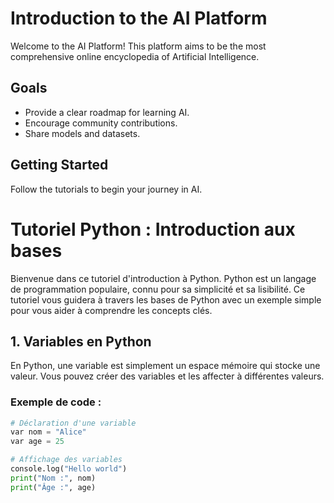 # Introduction to the AI Platform

Welcome to the AI Platform! This platform aims to be the most comprehensive online encyclopedia of Artificial Intelligence.

## Goals

- Provide a clear roadmap for learning AI.
- Encourage community contributions.
- Share models and datasets.

## Getting Started

Follow the tutorials to begin your journey in AI.

# Tutoriel Python : Introduction aux bases

Bienvenue dans ce tutoriel d'introduction à Python. Python est un langage de programmation populaire, connu pour sa simplicité et sa lisibilité. Ce tutoriel vous guidera à travers les bases de Python avec un exemple simple pour vous aider à comprendre les concepts clés.

## 1. Variables en Python

En Python, une variable est simplement un espace mémoire qui stocke une valeur. Vous pouvez créer des variables et les affecter à différentes valeurs.

### Exemple de code :

```python
# Déclaration d'une variable
var nom = "Alice"
var age = 25

# Affichage des variables
console.log("Hello world")
print("Nom :", nom)
print("Âge :", age)





